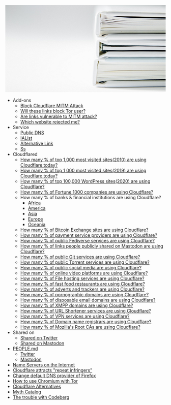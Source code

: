 ![](../image/bookstack.jpg)


- Add-ons
  - [Block Cloudflare MITM Attack](about.bcma.md)
  - [Will these links block Tor user?](about.isat.md)
  - [Are links vulnerable to MITM attack?](about.ismm.md)
  - [Which website rejected me?](about.urjm.md)
- Service
  - [Public DNS](service.publicdns.md)
  - [IAList](https://ialist.crimeflare.eu.org)
  - [Alternative Link](service.altlink.md)
  - [Ss](service.sercxi.md)
- Cloudflared
  - [How many % of top 1,000 most visited sites(2010) are using Cloudflare today?](cloudflared_top1000-2010-google.md)
  - [How many % of top 1,000 most visited sites(2019) are using Cloudflare today?](cloudflared_top1000-2019-alexa.md)
  - [How many % of top 100,000 WordPress sites(2020) are using Cloudflare?](cloudflared_top100000-2020-wordpress.md)
  - [How many % of Fortune 1000 companies are using Cloudflare?](cloudflared_fortune1000.md)
  - How many % of banks & financial institutions are using Cloudflare?
    - [Africa](cloudflared_financial_africa.md)
    - [America](cloudflared_financial_america.md)
    - [Asia](cloudflared_financial_asia.md)
    - [Europe](cloudflared_financial_europe.md)
    - [Oceania](cloudflared_financial_oceania.md)
  - [How many % of Bitcoin Exchange sites are using Cloudflare?](cloudflared_bitcoinexchange.md)
  - [How many % of payment service providers are using Cloudflare?](cloudflared_paymentservices.md)
  - [How many % of public Fediverse services are using Cloudflare?](cloudflared_fediverse.md)
  - [How many % of links people publicly shared on Mastodon are using Cloudflare?](cloudflared_shared_mastodon.md)
  - [How many % of public Git services are using Cloudflare?](cloudflared_gitservices.md)
  - [How many % of public Torrent services are using Cloudflare?](cloudflared_torrents.md)
  - [How many % of public social media are using Cloudflare?](cloudflared_socialmedia.md)
  - [How many % of online video platforms are using Cloudflare?](cloudflared_videoplatform.md)
  - [How many % of File hosting services are using Cloudflare?](cloudflared_filehosting.md)
  - [How many % of fast food restaurants are using Cloudflare?](cloudflared_fastfood.md)
  - [How many % of adverts and trackers are using Cloudflare?](cloudflared_adverts.md)
  - [How many % of pornographic domains are using Cloudflare?](cloudflared_pornography.md)
  - [How many % of disposable email domains are using Cloudflare?](cloudflared_disposable_email.md)
  - [How many % of XMPP domains are using Cloudflare?](cloudflared_xmpp_domains.md)
  - [How many % of URL Shortener services are using Cloudflare?](cloudflared_urlshortening.md)
  - [How many % of VPN services are using Cloudflare?](cloudflared_vpnservice.md)
  - [How many % of Domain name registrars are using Cloudflare?](cloudflared_domain_registrars.md)
  - [How many % of Mozilla's Root CAs are using Cloudflare?](cloudflared_mozilla_rootca.md)
- Shared on
  - [Shared on Twitter](shared_on_twitter.md)
  - [Shared on Mastodon](shared_on_mastodon.md)
- [PEOPLE.md](../PEOPLE.md)
  - [Twitter](people.twitter.md)
  - [Mastodon](people.mastodon.md)
- [Name Servers on the Internet](nameservers_internet.md)
- [Cloudflare attracts "repeat infringers"](repeat_infringers_love_cloudflare.md)
- [Change default DNS provider of Firefox](change-firefox-dns.md)
- [How to use Chromium with Tor](chromium_tor.md)
- [Cloudflare Alternatives](cloudflare-alternatives.md)
- [Myth Catalog](myth_catalog.md)
- [The trouble with Codeberg](the_trouble_with_codeberg.md)

